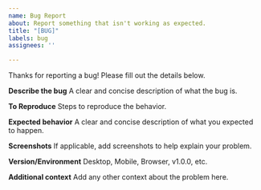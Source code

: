 ```yaml
---
name: Bug Report
about: Report something that isn't working as expected.
title: "[BUG]"
labels: bug
assignees: ''

---
```


Thanks for reporting a bug! Please fill out the details below.

**Describe the bug**
A clear and concise description of what the bug is.

**To Reproduce**
Steps to reproduce the behavior.

**Expected behavior**
A clear and concise description of what you expected to happen.

**Screenshots**
If applicable, add screenshots to help explain your problem.

**Version/Environment**
Desktop, Mobile, Browser, v1.0.0, etc.

**Additional context**
Add any other context about the problem here.
